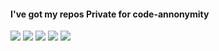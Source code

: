 #### I've got my repos Private for code-annonymity

![](http://github-profile-summary-cards.vercel.app/api/cards/profile-details?username=imtheaman&theme=midnight_purple) 
![](http://github-profile-summary-cards.vercel.app/api/cards/repos-per-language?username=imtheaman&theme=midnight_purple) 
![](http://github-profile-summary-cards.vercel.app/api/cards/most-commit-language?username=imtheaman&theme=midnight_purple) 
![](http://github-profile-summary-cards.vercel.app/api/cards/stats?username=imtheaman&theme=midnight_purple)
![](http://github-profile-summary-cards.vercel.app/api/cards/productive-time?username=imtheaman&theme=midnight_purple&utcOffset=5.30) 
